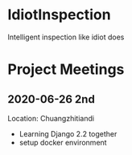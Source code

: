 # IdiotInspection
Intelligent inspection like idiot does



# Project Meetings
## 2020-06-26 2nd
Location: Chuangzhitiandi

- Learning Django 2.2 together
- setup docker environment

